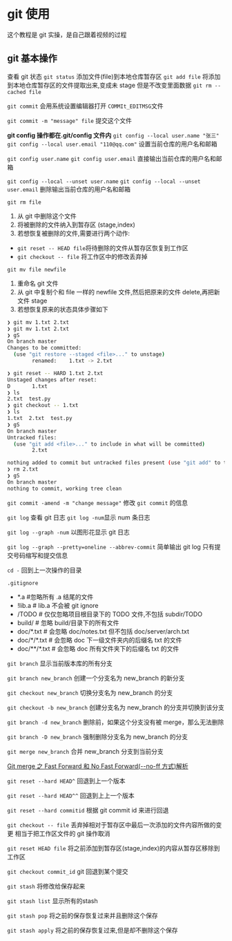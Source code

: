 # git 使用

这个教程是 git 实操，是自己跟着视频的过程

## git 基本操作

查看 git 状态
`git status`
添加文件(file)到本地仓库暂存区
`git add file`
将添加到本地仓库暂存区的文件提取出来,变成未 stage 但是不改变里面数据
`git rm --cached file`

`git commit`
会用系统设置编辑器打开 `COMMIt_EDITMSG`文件

`git commit -m "message" file`
提交这个文件

**git config 操作都在.git/config 文件内**
`git config --local user.name "张三"`
`git config --local user.email "110@qq.com"`
设置当前仓库的用户名和邮箱

`git config user.name`
`git config user.email`
直接输出当前仓库的用户名和邮箱

`git config --local --unset user.name`
`git config --local --unset user.email`
删除输出当前仓库的用户名和邮箱

`git rm file`

1. 从 git 中删除这个文件
2. 将被删除的文件纳入到暂存区 (stage,index)
3. 若想恢复被删除的文件,需要进行两个动作:

- `git reset -- HEAD file`将待删除的文件从暂存区恢复到工作区
- `git checkout -- file` 将工作区中的修改丢弃掉

`git mv file newfile`

1. 重命名 git 文件
2. 从 git 中复制个和 file 一样的 newfile 文件,然后把原来的文件 delete,再把新文件 stage
3. 若想恢复原来的状态具体步骤如下

```sh
❯ git mv 1.txt 2.txt
❯ git mv 1.txt 2.txt
❯ gS
On branch master
Changes to be committed:
  (use "git restore --staged <file>..." to unstage)
        renamed:    1.txt -> 2.txt

❯ git reset -- HARD 1.txt 2.txt
Unstaged changes after reset:
D       1.txt
❯ ls
2.txt  test.py
❯ git checkout -- 1.txt
❯ ls
1.txt  2.txt  test.py
❯ gS
On branch master
Untracked files:
  (use "git add <file>..." to include in what will be committed)
        2.txt

nothing added to commit but untracked files present (use "git add" to track)
❯ rm 2.txt
❯ gS
On branch master
nothing to commit, working tree clean
```

`git commit -amend -m "change message"`
修改 `git commit` 的信息

`git log`
查看 git 日志
`git log -num`显示 num 条日志

`git log --graph -num`
以图形花显示 git 日志

`git log --graph --pretty=oneline --abbrev-commit`
简单输出 git log 只有提交号码缩写和提交信息

`cd -`
回到上一次操作的目录

`.gitignore`

- \*.a #忽略所有 .a 结尾的文件
- !lib.a # lib.a 不会被 git ignore
- /TODO # 仅仅忽略项目根目录下的 TODO 文件,不包括 subdir/TODO
- build/ # 忽略 build/目录下的所有文件
- doc/\*.txt # 会忽略 doc/notes.txt 但不包括 doc/server/arch.txt
- doc/\*/\*.txt # 会忽略 doc 下一级文件夹内的后缀名 txt 的文件
- doc/\*\*/\*.txt # 会忽略 doc 所有文件夹下的后缀名 txt 的文件

`git branch`
显示当前版本库的所有分支

`git branch new_branch`
创建一个分支名为 new_branch 的新分支

`git checkout new_branch`
切换分支名为 new_branch 的分支

`git checkout -b new_branch`
创建分支名为 new_branch 的分支并切换到该分支

`git branch -d new_branch`
删除前，如果这个分支没有被 merge，那么无法删除

`git branch -D new_branch`
强制删除分支名为 new_branch 的分支

`git merge new_branch`
合并 new_branch 分支到当前分支

[Git merge 之 Fast Forward 和 No Fast Forward(--no-ff 方式)解析](https://blog.csdn.net/lzb348110175/article/details/93479318)

`git reset --hard HEAD^`
回退到上一个版本

`git reset --hard HEAD^^`
回退到上上一个版本

`git reset --hard commitid`
根据 git commit id 来进行回退

`git checkout -- file`
丢弃掉相对于暂存区中最后一次添加的文件内容所做的变更
相当于把工作区文件的 git 操作取消

`git reset HEAD file`
将之前添加到暂存区(stage,index)的内容从暂存区移除到工作区

`git checkout commit_id`
git 回退到某个提交

`git stash`
将修改给保存起来

`git stash list`
显示所有的stash

`git stash pop`
将之前的保存恢复过来并且删除这个保存

`git stash apply`
将之前的保存恢复过来,但是却不删除这个保存
